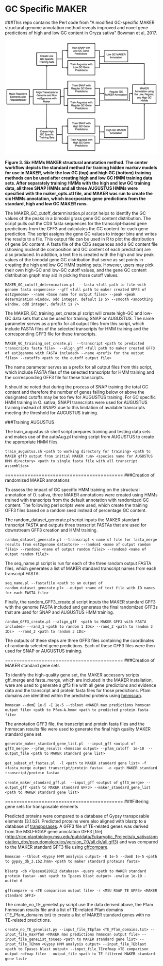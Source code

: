 # GC Specific MAKER
###This repo contains the Perl code from "A modified GC-specific MAKER structural genome annotation method reveals improved and novel gene predictions of high and low GC content in Oryza sativa" Bowman et al, 2017.

![GC MAKER](https://github.com/Childs-Lab/GC_specific_MAKER/blob/master/gc_paper_Figure_3.png "GC Specific MAKER")

**Figure 3. Six HMMs MAKER structural annotation method. The center workflow depicts the standard method for training hidden markov models for use in MAKER, while the low GC (top) and high GC (bottom) training methods can be used after creating high and low GC HMM training data sets. After separately training HMMs with the high and low GC training data, all three SNAP HMMs and all three AUGUSTUS HMMs were specified with the maker_opts.ctl file, and MAKER was run to create the six HMMs annotation, which incorporates gene predictions from the standard, high and low GC MAKER runs.**

The MAKER_GC_cutoff_determination.pl script helps to identify the GC values of the peaks in a bimodal grass gene GC content distribution. The script pulls out the CDS fasta sequences for the transcript-based gene predictions from the GFF3 and calculates the GC content for each gene prediction.  The script assigns the gene GC values to integer bins and writes the results to a file. This output file can be used in R to plot the distribution of gene GC content. A fasta file of the CDS sequences and a GC content file (showing nucleotide composition and GC content of each prediction) are also produced. In addition, a text file is created with the high and low peak values of the bimodal gene GC distribution that serve as set points in creating the high and low GC HMM training sets. However, users may pick their own high-GC and low-GC cutoff values, and the gene GC content distribution graph may aid in picking those cutoff values.

```
MAKER_GC_cutoff_determination.pl  --fasta <full path to file with genome fasta sequences> --gff <full path to maker created GFF3 of est2genome> --name <base name for output files> --peak <peak determination window, odd integer, default is 5> --smooth <smoothing window, odd integer, default is 7>
```
The MAKER_GC_training_set_create.pl script will create high-GC and low-GC data sets that can be used for training SNAP or AUGUSTUS. The name parameter serves as a prefix for all output files from this script, which include FASTA files of the selected transcripts for HMM training and the corresponding GFF3 file for these transcripts. 

```
MAKER_GC_training_set_create.pl  --transcript <path to predicted transcripts fasta file>  --align_gff <full path to maker created GFF3 of est2genome with FASTA included> --name <prefix for the output files> --cutoffs <path to the cutoff output file>
```
The name parameter serves as a prefix for all output files from this script, which include FASTA files of the selected transcripts for HMM training and the corresponding GFF3 file for these transcripts. 

It should be noted that during the process of SNAP training the total GC content and therefore the number of genes falling below or above the designated cutoffs may be too few for AUGUSTUS training. For GC specific HMM training in O. sativa, SNAP1 transcripts were used for AUGUSTUS training instead of SNAP2 due to this limitation of available transcripts meeting the threshold for AUGUSTUS training. 

###Training AUGUSTUS 

The train_augustus.sh shell script prepares training and testing data sets and makes use of the autoAug.pl training script from AUGUSTUS to create the appropriate HMM files.  

```
train_augustus.sh <path to working directory for training> <path to MAKER gff3 output from initial MAKER run> <species name for AUGUSTUS HMM directory> <path to single fasta file with all transcript assemblies>
```

==========================================
###Creation of randomized MAKER annotations

To assess the impact of GC specific HMM training on the structural annotation of O. sativa, three MAKER annotations were created using HMMs trained with transcripts from the default annotation with randomized GC content. The following perl scripts were used, which create the training GFF3 files based on a random seed instead of percentage GC content. 

The random_dataset_generate.pl script inputs the MAKER standard transcript FASTA and outputs three transcript FASTAs that are used for downstream GFF3 creation and HMM training.

```
random_dataset_generate.pl --transcript < name of file for fasta_merge results from est2genome datastore> --random1 <name of output random file1> --random2 <name of output random file2> --random3 <name of output random file3>
```
The seq_name.pl script is run for each of the three random output FASTA files, which generates a list of MAKER standard transcript names from each transcript FASTA.
```
seq_name.pl --fastafile <path to an output of random_dataset_generate.pl> --output <name of text file with ID names for each FASTA file>
```
Finally, the random_GFF3_create.pl script inputs the MAKER standard GFF3 with the genome FASTA included and generates the final randomized GFF3s that are used for SNAP and AUGUSTUS HMM training. 
```
random_GFF3_create.pl --align_gff  <path to MAKER GFF3 with FASTA included> --rand_1 <path to random 1 IDs> --rand_2 <path to random 2 IDs>  --rand_3 <path to random 3 IDs>
```
The outputs of these steps are three GFF3 files containing the coordinates of randomly selected gene predictions. Each of these GFF3 files were then used for SNAP or AUGUSTUS training. 

==========================================
###Creation of MAKER standard gene sets

To identify the high-quality gene set, the MAKER accessory scripts gff_merge and fasta_merge, which are included in the MAKER installation, were are used to generate a gff3 file with all gene predictions and evidence data and the transcript and protein fasta files for those predictions.  Pfam domains are identified within the predicted proteins using [hmmscan](https://www.ebi.ac.uk/interpro/search/sequence-search). 

```
hmmscan --domE 1e-5 -E 1e-5 --tblout <MAKER max predictions hmmscan output file> <path to Pfam-A.hmm> <path to predicted protein fasta file>
```
The annotation GFF3 file, the transcript and protein fasta files and the hmmscan results file were used to generate the final high quality MAKER standard gene set. 

```
generate_maker_standard_gene_list.pl  --input_gff <output of gff3_merge> --pfam_results <hmmscan output> --pfam_cutoff  1e-10  --output_file <path to MAKER standard gene list>

get_subset_of_fastas.pl  -l <path to MAKER standard gene list> -f <fasta_merge output transcript/protein fasta>  -o <path MAKER standard transcript/protein fasta>

create_maker_standard_gff.pl  --input_gff <output of gff3_merge> --output_gff <path to MAKER standard GFF3> --maker_standard_gene_list <path to MAKER standard gene list>
```
==========================================
###Filtering gene sets for transposable elements

Predicted proteins were compared to a database of Gypsy transposable elements (3.1.b2).  Predicted proteins were also aligned with blastp to a database of [transposases]( http://weatherby.genetics.utah.edu/MAKER/wiki/index.php/Repeat_Library_Construction-Advanced). A GFF3 file of TE-related genes was derived from the MSU-RGAP gene annotation GFF3 [file] (http://rice.plantbiology.msu.edu/pub/data/Eukaryotic_Projects/o_sativa/annotation_dbs/pseudomolecules/version_7.0/all.dir/all.gff3) and was compared to the MAKER standard GFF3 file using [gffcompare](https://github.com/gpertea/gffcompare).

```
hmmscan --tblout <Gypsy HMM analysis output> -E 1e-5 --domE 1e-5 <path to gypsy_db_3.1b2.hmm> <path to maker standard proteins fasta> 

blastp -db <Tpases020812 database> -query <path to MAKER standard protein fasta> -out <path to Tpases blast output> -evalue 1e-10 -outfmt 6 

gffcompare -o <TE comparison output file> -r <MSU RGAP TE GFF3> <MAKER standard GFF3>
```
The create_no_TE_genelist.py script use the data derived above, the Pfam hmmscan results file and a list of TE-related Pfam domains (TE_Pfam_domains.txt) to create a list of MAKER standard genes with no TE-related predictions.

```
create_no_TE_genelist.py --input_file_TEpfam <TE_Pfam_domains.txt> --input_file_maxPfam <MAKER max predictions hmmscan output file> --input_file_geneList_toKeep <path to MAKER standard gene list> --input_file_TEhmm <Gypsy HMM analysis output> --input_file_TEblast <path to Tpases blast output> --input_file_TErefmap <TE comparison output refmap file> --output_file <path to TE filtered MAKER standard gene list>
```














